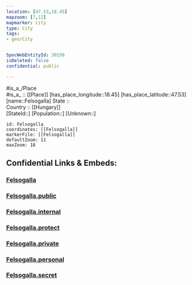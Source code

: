 ```yaml
---
location: [47.53,18.45] 
mapzoom: [7,12] 
mapmarker: city 
type: City
tags:
- geo/City


SpocWebEntityId: 30150
isDeleted: false
confidential: public

---
```

#is_a_/Place  
#is_a_ :: [[Place]] 
[has_place_longitude::18.45] 
[has_place_latitude::47.53] 
[name::Felsogalla] 
State ::  
Country :: [[Hungary]]  
[StateId::] 
[Population::] 
[Unknown::] 


```leaflet
id: Felsogalla
coordinates: [[Felsogalla]] 
markerFile: [[Felsogalla]] 
defaultZoom: 11 
maxZoom: 18
```


## Confidential Links & Embeds: 

### [Felsogalla](/_Standards/Earth/Continent/Europe/Europe~East/Hungary/Counties~Hungary/Komárom-Esztergom/counties~Komárom-Esztergom/Tatabánya/City/Felsogalla.md) 

### [Felsogalla.public](/_public/Earth/Continent/Europe/Europe~East/Hungary/Counties~Hungary/Komárom-Esztergom/counties~Komárom-Esztergom/Tatabánya/City/Felsogalla.public.md) 

### [Felsogalla.internal](/_internal/Earth/Continent/Europe/Europe~East/Hungary/Counties~Hungary/Komárom-Esztergom/counties~Komárom-Esztergom/Tatabánya/City/Felsogalla.internal.md) 

### [Felsogalla.protect](/_protect/Earth/Continent/Europe/Europe~East/Hungary/Counties~Hungary/Komárom-Esztergom/counties~Komárom-Esztergom/Tatabánya/City/Felsogalla.protect.md) 

### [Felsogalla.private](/_private/Earth/Continent/Europe/Europe~East/Hungary/Counties~Hungary/Komárom-Esztergom/counties~Komárom-Esztergom/Tatabánya/City/Felsogalla.private.md) 

### [Felsogalla.personal](/_personal/Earth/Continent/Europe/Europe~East/Hungary/Counties~Hungary/Komárom-Esztergom/counties~Komárom-Esztergom/Tatabánya/City/Felsogalla.personal.md) 

### [Felsogalla.secret](/_secret/Earth/Continent/Europe/Europe~East/Hungary/Counties~Hungary/Komárom-Esztergom/counties~Komárom-Esztergom/Tatabánya/City/Felsogalla.secret.md)

